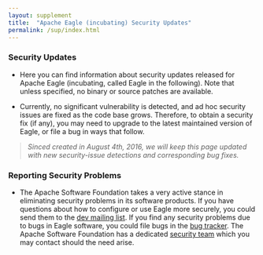 ```yaml
---
layout: supplement
title:  "Apache Eagle (incubating) Security Updates" 
permalink: /sup/index.html
---
```


### Security Updates

* Here you can find information about security updates released for Apache Eagle (incubating, called Eagle in the following). Note that unless specified, no binary or source patches are available. 

* Currently, no significant vulnerability is detected, and ad hoc security issues are fixed as the code base grows. Therefore, to obtain a security fix (if any), you may need to upgrade to the latest maintained version of Eagle, or file a bug in ways that follow.

> _Sinced created in August 4th, 2016, we will keep this page updated with new security-issue detections and corresponding bug fixes._

### Reporting Security Problems

* The Apache Software Foundation takes a very active stance in eliminating security problems in its software products. If you have questions about how to configure or use Eagle more securely, you could send them to the [dev mailing list](mailto:dev@eagle.incubator.apache.org). If you find any security problems due to bugs in Eagle software, you could file bugs in the [bug tracker](https://issues.apache.org/jira/browse/EAGLE). The Apache Software Foundation has a dedicated [security team](http://www.apache.org/security/) which you may contact should the need arise.
